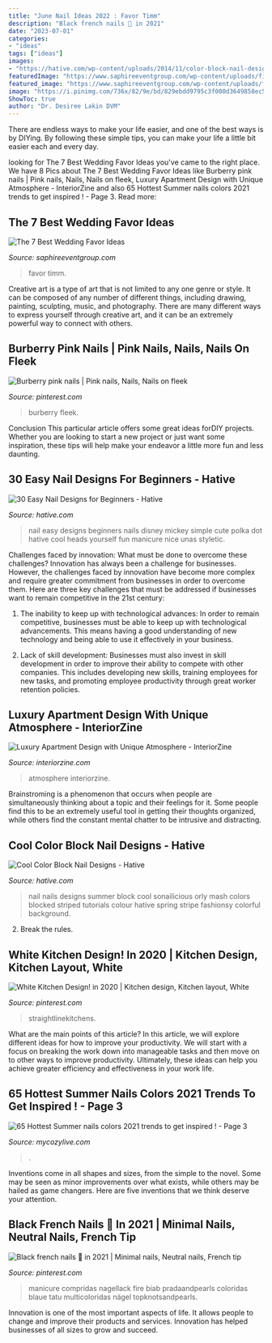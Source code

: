 ```yaml
---
title: "June Nail Ideas 2022 : Favor Timm"
description: "Black french nails 🖤 in 2021"
date: "2023-07-01"
categories:
- "ideas"
tags: ["ideas"]
images:
- "https://hative.com/wp-content/uploads/2014/11/color-block-nail-designs/8-color-block-nail-designs.jpg"
featuredImage: "https://www.saphireeventgroup.com/wp-content/uploads/files/3514/0251/2298/7_best_wedding_favor_ideas_5.jpg"
featured_image: "https://www.saphireeventgroup.com/wp-content/uploads/files/3514/0251/2298/7_best_wedding_favor_ideas_5.jpg"
image: "https://i.pinimg.com/736x/82/9e/bd/829ebdd9795c3f000d3649858ec513fa.jpg"
ShowToc: true
author: "Dr. Desiree Lakin DVM"
---
```



There are endless ways to make your life easier, and one of the best ways is by DIYing. By following these simple tips, you can make your life a little bit easier each and every day.

	

		
looking for The 7 Best Wedding Favor Ideas you've came to the right place. We have 8 Pics about The 7 Best Wedding Favor Ideas like Burberry pink nails | Pink nails, Nails, Nails on fleek, Luxury Apartment Design with Unique Atmosphere - InteriorZine and also 65 Hottest Summer nails colors 2021 trends to get inspired ! - Page 3. Read more:
		
    
## The 7 Best Wedding Favor Ideas

<img loading=lazy src="https://www.saphireeventgroup.com/wp-content/uploads/files/3514/0251/2298/7_best_wedding_favor_ideas_5.jpg" onerror="this.onerror=null;this.src='https://tse1.mm.bing.net/th?id=OIP.7s0q5Vu-5LBrK3FzxBuydQHaJ2&amp;pid=15.1';" alt="The 7 Best Wedding Favor Ideas">

_Source: saphireeventgroup.com_

>favor timm. 

	

Creative art is a type of art that is not limited to any one genre or style. It can be composed of any number of different things, including drawing, painting, sculpting, music, and photography. There are many different ways to express yourself through creative art, and it can be an extremely powerful way to connect with others.

    
## Burberry Pink Nails | Pink Nails, Nails, Nails On Fleek

<img loading=lazy src="https://i.pinimg.com/736x/0f/42/ce/0f42cedf870cdb85ce510f6390c6b9c1.jpg" onerror="this.onerror=null;this.src='https://tse2.mm.bing.net/th?id=OIP.GfuguG6vsh5fAOf6f7XqgAHaJ3&amp;pid=15.1';" alt="Burberry pink nails | Pink nails, Nails, Nails on fleek">

_Source: pinterest.com_

>burberry fleek. 

	

Conclusion
This particular article offers some great ideas forDIY projects. Whether you are looking to start a new project or just want some inspiration, these tips will help make your endeavor a little more fun and less daunting.

    
## 30 Easy Nail Designs For Beginners - Hative

<img loading=lazy src="https://hative.com/wp-content/uploads/2014/11/easy-nail-designs/14-easy-nail-designs-for-beginners.jpg" onerror="this.onerror=null;this.src='https://tse3.mm.bing.net/th?id=OIP.BXEyKYcs6zdx4CWZnkmKeQHaJ4&amp;pid=15.1';" alt="30 Easy Nail Designs for Beginners - Hative">

_Source: hative.com_

>nail easy designs beginners nails disney mickey simple cute polka dot hative cool heads yourself fun manicure nice unas styletic. 

	

Challenges faced by innovation: What must be done to overcome these challenges?
Innovation has always been a challenge for businesses. However, the challenges faced by innovation have become more complex and require greater commitment from businesses in order to overcome them. Here are three key challenges that must be addressed if businesses want to remain competitive in the 21st century:
1. The inability to keep up with technological advances: In order to remain competitive, businesses must be able to keep up with technological advancements. This means having a good understanding of new technology and being able to use it effectively in your business.

2. Lack of skill development: Businesses must also invest in skill development in order to improve their ability to compete with other companies. This includes developing new skills, training employees for new tasks, and promoting employee productivity through great worker retention policies.


    
## Luxury Apartment Design With Unique Atmosphere - InteriorZine

<img loading=lazy src="https://www.interiorzine.com/wp-content/uploads/2016/06/luxury-apartment-design-15.jpg" onerror="this.onerror=null;this.src='https://tse3.mm.bing.net/th?id=OIP.l4U5hYMN8_v8UxnpPEBxEAHaFT&amp;pid=15.1';" alt="Luxury Apartment Design with Unique Atmosphere - InteriorZine">

_Source: interiorzine.com_

>atmosphere interiorzine. 

	

Brainstroming is a phenomenon that occurs when people are simultaneously thinking about a topic and their feelings for it. Some people find this to be an extremely useful tool in getting their thoughts organized, while others find the constant mental chatter to be intrusive and distracting.

    
## Cool Color Block Nail Designs - Hative

<img loading=lazy src="https://hative.com/wp-content/uploads/2014/11/color-block-nail-designs/8-color-block-nail-designs.jpg" onerror="this.onerror=null;this.src='https://tse3.mm.bing.net/th?id=OIP._KY8cmqOdqf0CQmFC5JcwQHaIy&amp;pid=15.1';" alt="Cool Color Block Nail Designs - Hative">

_Source: hative.com_

>nail nails designs summer block cool sonailicious orly mash colors blocked striped tutorials colour hative spring stripe fashionsy colorful background. 

	

2. Break the rules.

    
## White Kitchen Design! In 2020 | Kitchen Design, Kitchen Layout, White

<img loading=lazy src="https://i.pinimg.com/736x/82/9e/bd/829ebdd9795c3f000d3649858ec513fa.jpg" onerror="this.onerror=null;this.src='https://tse3.mm.bing.net/th?id=OIP.XLPPfMAfsMODBbwZaZUh6wHaLS&amp;pid=15.1';" alt="White Kitchen Design! in 2020 | Kitchen design, Kitchen layout, White">

_Source: pinterest.com_

>straightlinekitchens. 

	

What are the main points of this article?
In this article, we will explore different ideas for how to improve your productivity. We will start with a focus on breaking the work down into manageable tasks and then move on to other ways to improve productivity. Ultimately, these ideas can help you achieve greater efficiency and effectiveness in your work life.

    
## 65 Hottest Summer Nails Colors 2021 Trends To Get Inspired ! - Page 3

<img loading=lazy src="https://mycozylive.com/wp-content/uploads/2021/05/56.jpg" onerror="this.onerror=null;this.src='https://tse4.mm.bing.net/th?id=OIP.ajINWo6rMHiOsg1NjpyHmgHaLH&amp;pid=15.1';" alt="65 Hottest Summer nails colors 2021 trends to get inspired ! - Page 3">

_Source: mycozylive.com_

>. 

	

Inventions come in all shapes and sizes, from the simple to the novel. Some may be seen as minor improvements over what exists, while others may be hailed as game changers. Here are five inventions that we think deserve your attention.

    
## Black French Nails 🖤 In 2021 | Minimal Nails, Neutral Nails, French Tip

<img loading=lazy src="https://i.pinimg.com/736x/a0/af/31/a0af314960a905ab6c67a103a9259d9c.jpg" onerror="this.onerror=null;this.src='https://tse4.mm.bing.net/th?id=OIP.qYS7e43E6_FaiaMnlxxzSwHaHa&amp;pid=15.1';" alt="Black french nails 🖤 in 2021 | Minimal nails, Neutral nails, French tip">

_Source: pinterest.com_

>manicure compridas nagellack fire biab pradaandpearls coloridas blaue tatu multicoloridas nägel topknotsandpearls. 

	

Innovation is one of the most important aspects of life. It allows people to change and improve their products and services. Innovation has helped businesses of all sizes to grow and succeed.


